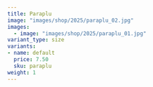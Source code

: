```yaml
---
title: Paraplu
image: "images/shop/2025/paraplu_02.jpg"
images: 
  - image: "images/shop/2025/paraplu_01.jpg"
variant_type: size
variants:
- name: default
  price: 7.50
  sku: paraplu
weight: 1
---
```



